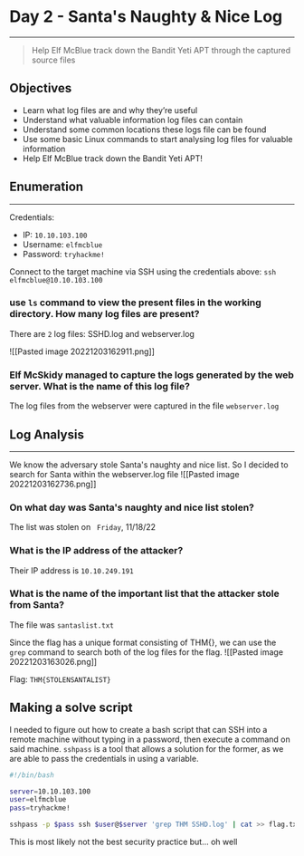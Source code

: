 # Day 2 - Santa's Naughty & Nice Log
---
> Help Elf McBlue track down the Bandit Yeti APT through the captured source files

## Objectives
- Learn what log files are and why they’re useful
- Understand what valuable information log files can contain
- Understand some common locations these logs file can be found
- Use some basic Linux commands to start analysing log files for valuable information
- Help Elf McBlue track down the Bandit Yeti APT!
## Enumeration
---
Credentials: 
- IP: ```10.10.103.100```
- Username: ```elfmcblue```
- Password: ```tryhackme!```

Connect to the target machine via SSH using the credentials above:
```ssh elfmcblue@10.10.103.100```

### use ``ls`` command to view the present files in the working directory. How many log files are present?
There are ```2``` log files: SSHD.log and webserver.log

![[Pasted image 20221203162911.png]]
### Elf McSkidy managed to capture the logs generated by the web server. What is the name of this log file?
The log files from the webserver were captured in the file ```webserver.log``` 

## Log Analysis
---
We know the adversary stole Santa's naughty and nice list. So I decided to search for Santa within the webserver.log file
![[Pasted image 20221203162736.png]]
### On what day was Santa's naughty and nice list stolen?
The list was stolen on ```
Friday```, 11/18/22

### What is the IP address of the attacker?
Their IP address is ```10.10.249.191```

### What is the name of the important list that the attacker stole from Santa?
The file was ```santaslist.txt```

Since the flag has a unique format consisting of THM{}, we can use the ```grep``` command to search both of the log files for the flag.
![[Pasted image 20221203163026.png]]

Flag: ```THM{STOLENSANTALIST}```

## Making a solve script
I needed to figure out how to create a bash script that can SSH into a remote machine without typing in a password, then execute a command on said machine. `sshpass` is a tool that allows a solution for the former, as we are able to pass the credentials in using a variable. 
```bash
#!/bin/bash

server=10.10.103.100
user=elfmcblue
pass=tryhackme!

sshpass -p $pass ssh $user@$server 'grep THM SSHD.log' | cat >> flag.txt
```
This is most likely not the best security practice but... oh well